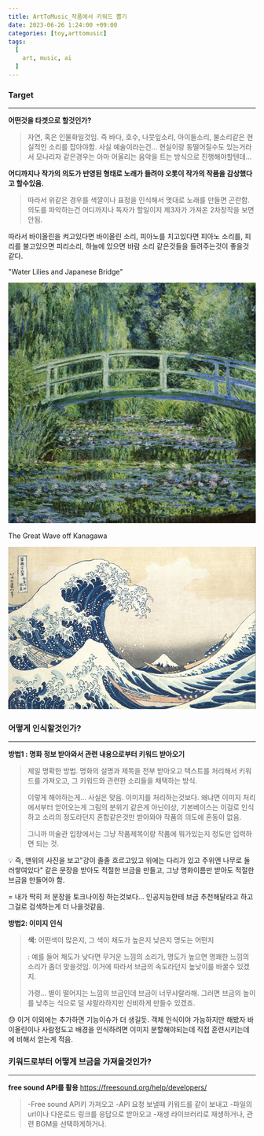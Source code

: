 ```yaml
---
title: ArtToMusic_작품에서 키워드 뽑기
date: 2023-06-26 1:24:00 +09:00
categories: [toy,arttomusic]
tags:
  [
    art, music, ai
  ]
---
```




### Target

---

**어떤것을 타겟으로 할것인가?** 

>  자연, 혹은 인물화일것임. 즉 바다, 호수, 나뭇잎소리, 아이들소리, 불소리같은 현실적인 소리를 잡아야함.
> 사실 예술이라는건... 현실이랑 동떨어질수도 있는거라서 모나리자 같은경우는 아마 어울리는 음악을 트는 방식으로 진행해야할텐데...

**어디까지나 작가의 의도가 반영된 형태로 노래가 들려야 오롯이 작가의 작품을 감상했다고 할수있음.** 

> 따라서 위같은 경우를 색깔이나 표정을 인식해서 멋대로 노래를 만들면 곤란함. 의도를 파악하는건 어디까지나 독자가 할일이지 제3자가 가져온 2차창작을 보면 안됨.   

따라서 바이올린을 켜고있다면 바이올린 소리, 피아노를 치고있다면 피아노 소리를, 피리를 불고있으면 피리소리, 하늘에 있으면 바람 소리 같은것들을 들려주는것이 좋을것 같다.

   

"Water Lilies and Japanese Bridge"

![image-20230626014922284](https://raw.githubusercontent.com/bunju20/image_server/main/img_/image-20230626014922284.png)

The Great Wave off Kanagawa

![image-20230626015332178](https://raw.githubusercontent.com/bunju20/image_server/main/img_/image-20230626015332178.png)

   

### 어떻게 인식할것인가?

---

**방법1 : 명화 정보 받아와서 관련 내용으로부터 키워드 받아오기**

> 제일 명확한 방법. 명화의 설명과 제목을 전부 받아오고 텍스트를 처리해서 키워드를 가져오고, 그 키워드와 관련한 소리들을 채택하는 방식.
>
> 이렇게 해야하는게... 사실은 맞음. 이미지를 처리하는것보다.
> 왜냐면 이미지 처리에서부터 얻어오는게 그림의 분위기 같은게 아닌이상, 기본베이스는 이걸로 인식하고 소리의 정도라던지 혼합같은것만 받아와야 작품의 의도에 혼동이 없음.
>
> 그니까 미술관 입장에서는 그냥 작품제목이랑 작품에 뭐가있는지 정도만 입력하면 되는 것.

:bulb: 즉, 맨위의 사진을 보고"강이 졸졸 흐르고있고 위에는 다리가 있고 주위엔 나무로 둘러쌓여있다" 같은 문장을 받아도 적절한 브금을 만들고, 그냥 명화이름만 받아도 적절한 브금을 만들어야 함.

= 내가 딱히 저 문장을 토크나이징 하는것보다... 인공지능한테 브금 추천해달라고 하고 그걸로 검색하는게 더 나을것같음.

   

**방법2: 이미지 인식**

> **색:** 어떤색이 많은지, 그 색이 채도가 높은지 낮은지 명도는 어떤지
>
> : 예를 들어 채도가 낮다면 무거운 느낌의 소리가, 명도가 높으면 명쾌한 느낌의 소리가 좀더 맞을것임. 이거에 따라서 브금의 속도라던지 높낮이를 바꿀수 있겠지.
>
> 가령... 별이 떨어지는 느낌의 브금인데 브금이 너무샤랄라해. 그러면 브금의 높이를 낮추는 식으로 덜 샤랄라하지만 신비하게 만들수 있겠죠.

:sweat: 이거 이외에는 추가하면 기능이슈가 더 생길듯. 객체 인식이야 가능하지만 해봤자 바이올린이나 사람정도고 배경을 인식하려면 이미지 분할해야되는데 직접 훈련시키는데에 비해서 얻는게 적음.



### 키워드로부터 어떻게 브금을 가져올것인가?

---

**free sound API를 활용**
https://freesound.org/help/developers/

> -Free sound API키 가져오고
> -API 요청 보낼때 키워드를 같이 보내고
> -파일의 url이나 다운로드 링크를 응답으로 받아오고
> -재생 라이브러리로 재생하거나, 관련 BGM을 선택하게하거나.
